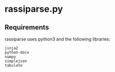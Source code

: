 # rassiparse.py
## Requirements
rassiparse uses python3 and the following libraries:

    jinja2
    python-docx
    numpy
    simplejson
    tabulate
